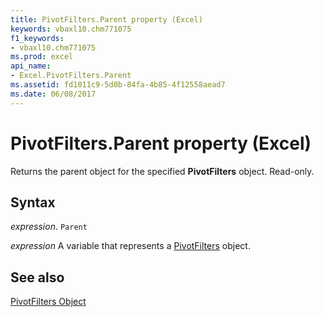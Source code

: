 ```yaml
---
title: PivotFilters.Parent property (Excel)
keywords: vbaxl10.chm771075
f1_keywords:
- vbaxl10.chm771075
ms.prod: excel
api_name:
- Excel.PivotFilters.Parent
ms.assetid: fd1011c9-5d0b-84fa-4b85-4f12558aead7
ms.date: 06/08/2017
---
```



# PivotFilters.Parent property (Excel)

Returns the parent object for the specified  **PivotFilters** object. Read-only.


## Syntax

_expression_. `Parent`

_expression_ A variable that represents a [PivotFilters](Excel.PivotFilters.md) object.


## See also


[PivotFilters Object](Excel.PivotFilters.md)

